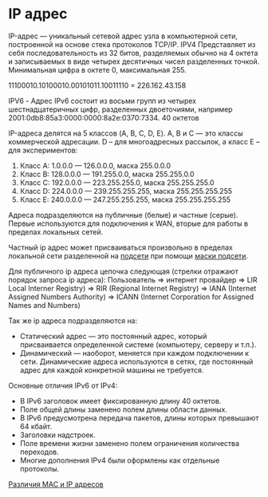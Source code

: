 IP адрес
========================

IP-адрес — уникальный сетевой адрес узла в компьютерной сети, построенной на основе стека протоколов TCP/IP. IPV4 Представляет из себя последовательность из 32 битов, разделяемых обычно на 4 октета и записываемых в виде четырех десятичных чисел разделенных точкой. Минимальная цифра в октете 0, максимальная 255.

11100010.10100010.00101011.10011110 = 226.162.43.158  
  
IPV6 - Адрес IPv6 состоит из восьми групп из четырех шестнадцатеричных цифр, разделенных двоеточиями, например 2001:0db8:85a3:0000:0000:8a2e:0370:7334. 40 октетов
  
IP-адреса делятся на 5 классов (A, B, C, D, E). A, B и C — это классы коммерческой адресации. D – для многоадресных рассылок, а класс E – для экспериментов:

1. Класс А: 1.0.0.0 — 126.0.0.0, маска 255.0.0.0
2. Класс В: 128.0.0.0 — 191.255.0.0, маска 255.255.0.0
3. Класс С: 192.0.0.0 — 223.255.255.0, маска 255.255.255.0
4. Класс D: 224.0.0.0 — 239.255.255.255, маска 255.255.255.255
5. Класс Е: 240.0.0.0 — 247.255.255.255, маска 255.255.255.255

Адреса подразделяются на публичные (белые) и частные (серые). Первые используются для подключения к WAN, вторые для работы в пределах локальных сетей.

Частный ip адрес может присваиваться произвольно в пределах локальной сети разделенной на [подсети](%D0%9F%D0%BE%D0%B4%D1%81%D0%B5%D1%82%D1%8C.md) при помощи [маски подсети](%D0%9C%D0%B0%D1%81%D0%BA%D0%B0%20%D0%BF%D0%BE%D0%B4%D1%81%D0%B5%D1%82%D0%B8.md). 
 
Для публичного ip адреса цепочка следующая (стрелки отражают порядок запроса ip адреса):
Пользователь => интернет провайдер => LIR Local Interner Registry) => RIR (Regional Internet Registry) => IANA (Internet Assigned Numbers Authority) => ICANN (Internet Corporation for Assigned Names and Numbers)

Так же ip адреса подразделяются на:
- Статический адрес — это постоянный адрес, который присваивается определенной системе (компьютеру, серверу и т.п.).
- Динамический — наоборот, меняется при каждом подключении к сети. Динамические адреса используются в сетях, где постоянный адрес для каждой конкретной машины не требуется.

Основные отличия IPv6 от IPv4: 
- В IPv6 заголовок имеет фиксированную длину 40 октетов.
- Поле общей длины заменено полем длины области данных.
- В IPv6 предусмотрена передача пакетов, длины которых превышают 64 кбайт.
- Заголовки надстроек.
- Поле времени жизни заменено полем ограничения количества переходов.
- Многие дополнения IPv4 были оформлены как отдельные протоколы.

[Различия MAC и IP адресов](..%2FMAC%2F%D0%9C%D0%90%D0%A1%20%D0%B8%20I%D0%A0-%D0%B0%D0%B4%D1%80%D0%B5%D1%81%D0%B0%D1%86%D0%B8%D1%8F.md)